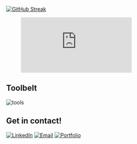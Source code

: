 [![GitHub Streak](https://streak-stats.demolab.com?user=ZacRayTho&theme=transparent&hide_border=true)](https://git.io/streak-stats)

<figure><embed src="https://wakatime.com/share/@1458d5ba-7fe6-4863-bc53-a029bb2c1115/98f573a6-e851-4725-85ad-93342e6f6d40.svg"></embed></figure>

## Toolbelt

![tools](https://skillicons.dev/icons?i=git,github,vscode,html,css,bootstrap,tailwind,js,react,nextjs,py,postgres,django)

## Get in contact!

[![LinkedIn](https://img.shields.io/badge/LInkedIn-Zachary-blue?style=for-the-badge&logo=linkedin)](https://linkedin.com/in/zacraytho)
[![Email](https://img.shields.io/badge/Email-zacraytho@gmail.com-success?style=for-the-badge&logo=Minutemailer)](mailto:zacraytho@gmail.com)
[![Portfolio](https://img.shields.io/badge/Portfolio-Zachary-red?style=for-the-badge)](https://zac-ray-tho-github-io.vercel.app/)
<!--
**ZacRayTho/ZacRayTho** is a ✨ _special_ ✨ repository because its `README.md` (this file) appears on your GitHub profile.

Here are some ideas to get you started:

- 🔭 I’m currently working on ...
- 🌱 I’m currently learning ...
- 👯 I’m looking to collaborate on ...
- 🤔 I’m looking for help with ...
- 💬 Ask me about ...
- 📫 How to reach me: ...
- 😄 Pronouns: ...
- ⚡ Fun fact: ...
-->
